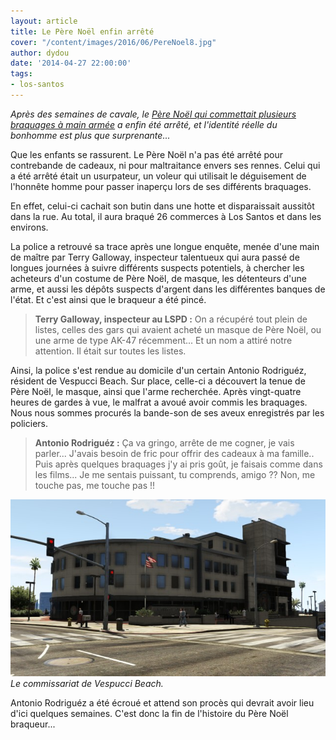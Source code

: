 ```yaml
---
layout: article
title: Le Père Noël enfin arrêté
cover: "/content/images/2016/06/PereNoel8.jpg"
author: dydou
date: '2014-04-27 22:00:00'
tags:
- los-santos
---
```


_Après des semaines de cavale, le [Père Noël qui commettait plusieurs braquages à main armée](/2014/01/26/le-pere-noel-est-une-ordure/) a enfin été arrêté, et l'identité réelle du bonhomme est plus que surprenante..._

Que les enfants se rassurent. Le Père Noël n'a pas été arrêté pour contrebande de cadeaux, ni pour maltraitance envers ses rennes. Celui qui a été arrêté était un usurpateur, un voleur qui utilisait le déguisement de l'honnête homme pour passer inaperçu lors de ses différents braquages.

En effet, celui-ci cachait son butin dans une hotte et disparaissait aussitôt dans la rue. Au total, il aura braqué 26 commerces à Los Santos et dans les environs.

La police a retrouvé sa trace après une longue enquête, menée d'une main de maître par Terry Galloway, inspecteur talentueux qui aura passé de longues journées à suivre différents suspects potentiels, à chercher les acheteurs d'un costume de Père Noël, de masque, les détenteurs d'une arme, et aussi les dépôts suspects d'argent dans les différentes banques de l'état. Et c'est ainsi que le braqueur a été pincé.

> **Terry Galloway, inspecteur au LSPD :** On a récupéré tout plein de listes, celles des gars qui avaient acheté un masque de Père Noël, ou une arme de type AK-47 récemment... Et un nom a attiré notre attention. Il était sur toutes les listes.

Ainsi, la police s'est rendue au domicile d'un certain Antonio Rodriguéz, résident de Vespucci Beach. Sur place, celle-ci a découvert la tenue de Père Noël, le masque, ainsi que l'arme recherchée. Après vingt-quatre heures de gardes à vue, le malfrat a avoué avoir commis les braquages. Nous nous sommes procurés la bande-son de ses aveux enregistrés par les policiers.

> **Antonio Rodriguéz :** Ça va gringo, arrête de me cogner, je vais parler... J'avais besoin de fric pour offrir des cadeaux à ma famille.. Puis après quelques braquages j'y ai pris goût, je faisais comme dans les films... Je me sentais puissant, tu comprends, amigo ?? Non, me touche pas, me touche pas !!

![Le commissariat de Vespucci Beach.](/content/images/2016/06/PereNoel7.jpg)
_Le commissariat de Vespucci Beach._

Antonio Rodriguéz a été écroué et attend son procès qui devrait avoir lieu d'ici quelques semaines. C'est donc la fin de l'histoire du Père Noël braqueur...